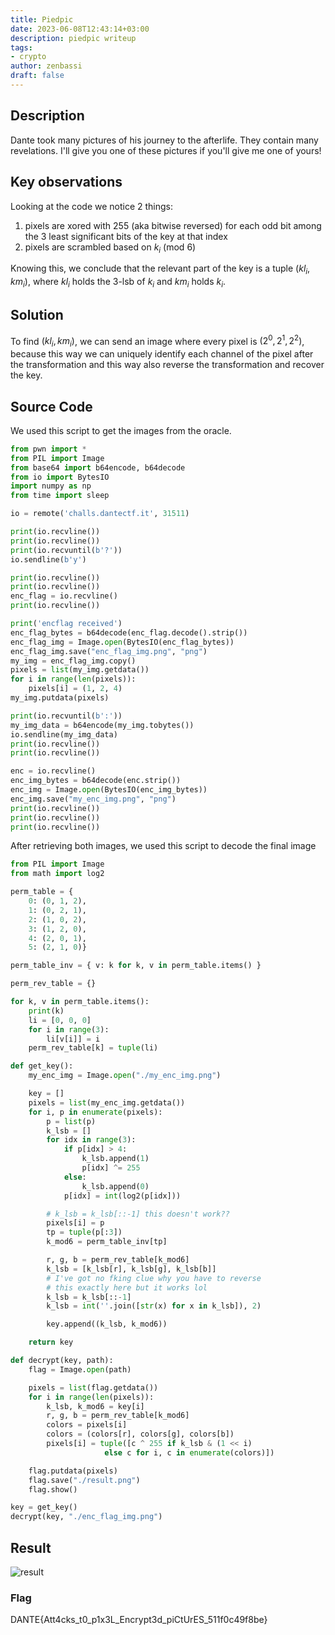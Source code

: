 ```yaml
---
title: Piedpic
date: 2023-06-08T12:43:14+03:00
description: piedpic writeup
tags:
- crypto
author: zenbassi
draft: false
---
```


## Description

Dante took many pictures of his journey to the afterlife. They contain many revelations. I'll give you one of these pictures if you'll give me one of yours!

## Key observations

Looking at the code we notice 2 things:
1. pixels are xored with 255 (aka bitwise reversed) for each odd bit among the
    3 least significant bits of the key at that index
2. pixels are scrambled based on $k_i$ (mod 6)

Knowing this, we conclude that the relevant part of the key is a tuple $(kl_i, km_i)$, where $kl_i$ holds the 3-lsb of $k_i$ and $km_i$ holds $k_i % 6$.

## Solution

To find $(kl_i, km_i)$, we can send an image where every pixel is $(2^0, 2^1, 2^2)$, because this way we can uniquely identify each channel of the pixel after the transformation and this way also reverse the transformation and recover the key.

## Source Code

We used this script to get the images from the oracle.

``` python
from pwn import *
from PIL import Image
from base64 import b64encode, b64decode
from io import BytesIO
import numpy as np
from time import sleep

io = remote('challs.dantectf.it', 31511)

print(io.recvline())
print(io.recvline())
print(io.recvuntil(b'?'))
io.sendline(b'y')

print(io.recvline())
print(io.recvline())
enc_flag = io.recvline()
print(io.recvline())

print('encflag received')
enc_flag_bytes = b64decode(enc_flag.decode().strip())
enc_flag_img = Image.open(BytesIO(enc_flag_bytes))
enc_flag_img.save("enc_flag_img.png", "png")
my_img = enc_flag_img.copy()
pixels = list(my_img.getdata())
for i in range(len(pixels)):
    pixels[i] = (1, 2, 4)
my_img.putdata(pixels)

print(io.recvuntil(b':'))
my_img_data = b64encode(my_img.tobytes())
io.sendline(my_img_data)
print(io.recvline())
print(io.recvline())

enc = io.recvline()
enc_img_bytes = b64decode(enc.strip())
enc_img = Image.open(BytesIO(enc_img_bytes))
enc_img.save("my_enc_img.png", "png")
print(io.recvline())
print(io.recvline())
print(io.recvline())
```

After retrieving both images, we used this script to decode the final image

``` python
from PIL import Image
from math import log2

perm_table = {
    0: (0, 1, 2),
    1: (0, 2, 1),
    2: (1, 0, 2),
    3: (1, 2, 0),
    4: (2, 0, 1),
    5: (2, 1, 0)}

perm_table_inv = { v: k for k, v in perm_table.items() }

perm_rev_table = {}

for k, v in perm_table.items():
    print(k)
    li = [0, 0, 0]
    for i in range(3):
        li[v[i]] = i
    perm_rev_table[k] = tuple(li)

def get_key():
    my_enc_img = Image.open("./my_enc_img.png")

    key = []
    pixels = list(my_enc_img.getdata())
    for i, p in enumerate(pixels):
        p = list(p)
        k_lsb = []
        for idx in range(3):
            if p[idx] > 4:
                k_lsb.append(1)
                p[idx] ^= 255
            else:
                k_lsb.append(0)
            p[idx] = int(log2(p[idx]))

        # k_lsb = k_lsb[::-1] this doesn't work??
        pixels[i] = p
        tp = tuple(p[:3])
        k_mod6 = perm_table_inv[tp]

        r, g, b = perm_rev_table[k_mod6]
        k_lsb = [k_lsb[r], k_lsb[g], k_lsb[b]]
        # I've got no fking clue why you have to reverse
        # this exactly here but it works lol
        k_lsb = k_lsb[::-1]
        k_lsb = int(''.join([str(x) for x in k_lsb]), 2)

        key.append((k_lsb, k_mod6))

    return key

def decrypt(key, path):
    flag = Image.open(path)

    pixels = list(flag.getdata())
    for i in range(len(pixels)):
        k_lsb, k_mod6 = key[i]
        r, g, b = perm_rev_table[k_mod6]
        colors = pixels[i]
        colors = (colors[r], colors[g], colors[b])
        pixels[i] = tuple([c ^ 255 if k_lsb & (1 << i) 
                     else c for i, c in enumerate(colors)])

    flag.putdata(pixels)
    flag.save("./result.png")
    flag.show()

key = get_key()
decrypt(key, "./enc_flag_img.png")
```

## Result

![result](/images/dantectf_2023/piedpic.png)

### Flag

DANTE{Att4cks_t0_p1x3L_Encrypt3d_piCtUrES_511f0c49f8be}
